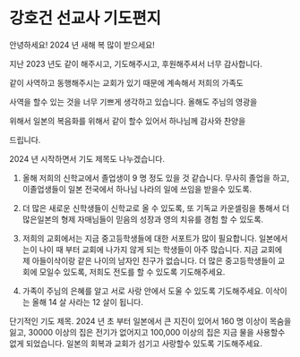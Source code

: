 # 강호건 선교사 기도편지
안녕하세요! 2024 년 새해 복 많이 받으세요!

지난 2023 년도 같이 해주시고, 기도해주시고, 후원해주셔서 너무 감사합니다.

같이 사역하고 동행해주시는 교회가 있기 때문에 계속해서 저희의 가족도

사역을 할수 있는 것을 너무 기쁘게 생각하고 있습니다. 올해도 주님의 영광을

위해서 일본의 복음화를 위해서 같이 할수 있어서 하나님께 감사와 찬양을

드립니다.

 

2024 년 시작하면서 기도 제목도 나누겠습니다.

1. 올해 저희의 신학교에서 졸업생이 9 명 정도 있을 것 같습니다. 무사히 졸업을 하고, 이졸업생들이 일본 전국에서 하나님 나라의 일에 쓰임을 받을수 있도록.

2. 더 많은 새로운 신학생들이 신학교로 올 수 있도록, 또 기독교 카운셀링을 통해서 더 많은일본의 형제 자매님들이 믿음의 성장과 영의 치유를 경험 할 수 있도록.

3. 저희의 교회에서는 지금 중고등학생들에 대한 서포트가 많이 필요합니다. 일본에서는이 나이 때 부터 교회에 나가지 않게 되는 학생들이 아주 많습니다. 지금 교회에 제 아들이삭이랑 같은 나이의 남자인 친구가 없습니다. 더 많은 중고등학생들이 교회에 모일수 있도록, 저희도 전도를 할 수 있도록 기도해주세요.

4. 가족이 주님의 은혜를 알고 서로 사랑 안에서 도울 수 있도록 기도해주세요. 이삭이는 올해 14 살 사라는 12 살이 됩니다.

단기적인 기도 제목.
2024 년 초 부터 일본에서 큰 지진이 있어서 160 명 이상이 목숨을 잃고, 30000 이상의 집은 전기가 없어지고 100,000 이상의 집은 지금 물을 사용할수 없게 되었습니다. 일본의 회복과 교회가 섬기고 사랑할수 있도록 기도해주세요.